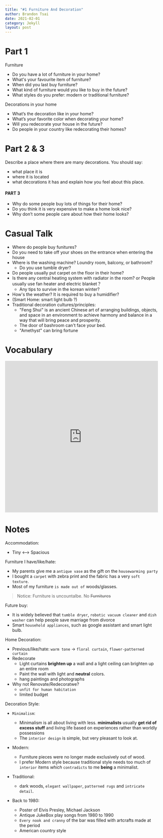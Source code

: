 ```yaml
---
title: "#1 Furniture And Decoration"
author: Brandon Tsai
date: 2021-02-01
category: Jekyll
layout: post
---
```


Part 1
======

Furniture
- Do you have a lot of furniture in your home?
- What's your favourite item of furniture?
- When did you last buy furniture?
- What kind of furniture would you like to buy in the future?
- What styles do you prefer: modern or traditional furniture?


Decorations in your home
- What’s the decoration like in your home?
- What’s your favorite color when decorating your home?
- Will you redecorate your house in the future?
- Do people in your country like redecorating their homes?


Part 2 & 3
=========

Describe a place where there are many decorations.
You should say:
- what place it is
- where it is located
- what decorations it has
and explain how you feel about this place.

#### PART 3
- Why do some people buy lots of things for their home?
- Do you think it is very expensive to make a home look nice?
- Why don’t some people care about how their home looks?


Casual Talk
=========

- Where do people buy funitures?
- Do you need to take off your shoes on the entrance when entering the house
- Where is the washing machine? Loundry room, balcony, or bathroom?
  - Do you use tumble dryer?
- Do people usually put carpet on the floor in their home?
- Is there any central heating system with radiator in the room? or People usually use fan heater and electric blanket？
  - Any tips to survive in the korean winter?
- How's the weather? It is required to buy a humidifier?
- (Smart Home: smart light bulb ?)
- Traditional decoration cultures/principles:
  - "Feng Shui" is an ancient Chinese art of arranging buildings, objects, and space in an environment to achieve harmony and balance in a way that will bring peace and prosperity.
  - The door of bashroom can't face your bed.
  - "Amethyst" can bring fortune


Vocabulary
==========

<iframe src="https://quizlet.com/507994966/flashcards/embed?i=7u4xy&x=1jj1" height="500" width="100%" style="border:0"></iframe>

Notes
=====

Accommodation:
- Tiny <--> Spacious

Furniture I have/like/hate:

- My parents give me a `antique vase` as the gift on the `housewarming party`
- I bought a `carpet` with zebra print and the fabric has a very `soft texture`.
- Most of my furniture `is made out of` woods/glasses.

> Notice: Furniture is uncountalbe. No ~~Furnitures~~

Future buy:

- It is widely believed that `tumble dryer`, `robotic vacuum cleaner` and `dish washer` can help people save marriage from divorce
- Smart `household appliances`, such as google assistant and smart light bulb.


Home Decoration:

- Previous/like/hate: `warm tone` -> `floral curtain`, `flower-patterned curtain`
- Redecorate
  - Light curtains **brighten up** a wall and a light ceiling can brighten up an entire room
  - Paint the wall with light and **neutral** colors.
  - hang paintings and photographs
- Why not Renovate/Redecoratwe?
  - `unfit for human habitation`
  - limited budget

Decoration Style:

- `Minimalism`: 
  - Minimalism is all about living with less. **minimalists** usually **get rid of excess stuff** and living life based on experiences rather than worldly possessions
  - The `interior design` is simple, but very pleasant to look at.


- Modern:
  - Furniture pieces were no longer made exclusively out of wood.
  - I prefer Modern style because traditional style needs too much of `interior` items *which* `contradicts` to me **being** a minimalist.
- Traditional:
  - dark woods, `elegant wallpaper`, `patterned rugs` and `intricate detail`.

- Back to 1980:
  - Poster of Elvis Presley, Michael Jackson
  - Antique JukeBox play songs from 1980 to 1990
  - `Every nook and cranny` of the bar was filled with artcrafts made at the period
  - American country style
